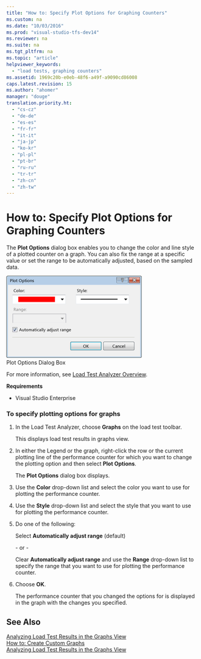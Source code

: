 ```yaml
---
title: "How to: Specify Plot Options for Graphing Counters"
ms.custom: na
ms.date: "10/03/2016"
ms.prod: "visual-studio-tfs-dev14"
ms.reviewer: na
ms.suite: na
ms.tgt_pltfrm: na
ms.topic: "article"
helpviewer_keywords: 
  - "load tests, graphing counters"
ms.assetid: 1969c20b-e0eb-48f6-a49f-a9090cd86008
caps.latest.revision: 15
ms.author: "ahomer"
manager: "douge"
translation.priority.ht: 
  - "cs-cz"
  - "de-de"
  - "es-es"
  - "fr-fr"
  - "it-it"
  - "ja-jp"
  - "ko-kr"
  - "pl-pl"
  - "pt-br"
  - "ru-ru"
  - "tr-tr"
  - "zh-cn"
  - "zh-tw"
---
```

# How to: Specify Plot Options for Graphing Counters
The **Plot Options** dialog box enables you to change the color and line style of a plotted counter on a graph. You can also fix the range at a specific value or set the range to be automatically adjusted, based on the sampled data.  
  
 ![Plot Options dialog](../test/media/ltest_plotoptions.png "LTest_PlotOptions")  
Plot Options Dialog Box  
  
 For more information, see [Load Test Analyzer Overview](../test/load-test-analyzer-overview.md).  
  
 **Requirements**  
  
-   Visual Studio Enterprise  
  
### To specify plotting options for graphs  
  
1.  In the Load Test Analyzer, choose **Graphs** on the load test toolbar.  
  
     This displays load test results in graphs view.  
  
2.  In either the Legend or the graph, right-click the row or the current plotting line of the performance counter for which you want to change the plotting option and then select **Plot Options**.  
  
     The **Plot Options** dialog box displays.  
  
3.  Use the **Color** drop-down list and select the color you want to use for plotting the performance counter.  
  
4.  Use the **Style** drop-down list and select the style that you want to use for plotting the performance counter.  
  
5.  Do one of the following:  
  
     Select **Automatically adjust range** (default)  
  
     \- or -  
  
     Clear **Automatically adjust range** and use the **Range** drop-down list to specify the range that you want to use for plotting the performance counter.  
  
6.  Choose **OK**.  
  
     The performance counter that you changed the options for is displayed in the graph with the changes you specified.  
  
## See Also  
 [Analyzing Load Test Results in the Graphs View](../test/analyzing-load-test-results-in-the-graphs-view-of-the-load-test-analyzer.md)   
 [How to: Create Custom Graphs](../test/how-to--create-custom-graphs-in-load-test-results.md)   
 [Analyzing Load Test Results in the Graphs View](../test/analyzing-load-test-results-in-the-graphs-view-of-the-load-test-analyzer.md)